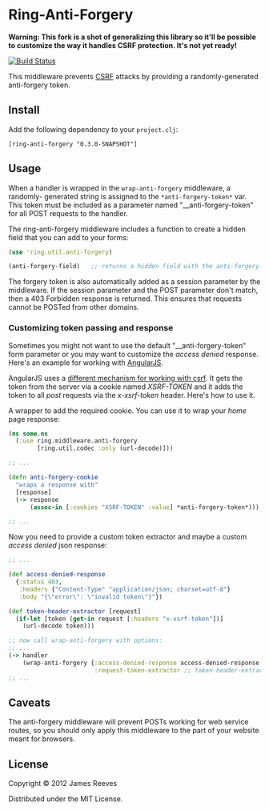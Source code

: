 # Ring-Anti-Forgery

**Warning: This fork is a shot of generalizing this library so it'll be possible
to customize the way it handles CSRF protection. It's not yet ready!**

[![Build Status](https://secure.travis-ci.org/weavejester/ring-anti-forgery.png)](http://travis-ci.org/weavejester/ring-anti-forgery)

This middleware prevents [CSRF][1] attacks by providing a randomly-generated
anti-forgery token.

## Install

Add the following dependency to your `project.clj`:

    [ring-anti-forgery "0.3.0-SNAPSHOT"]

## Usage

When a handler is wrapped in the `wrap-anti-forgery` middleware, a randomly-
generated string is assigned to the `*anti-forgery-token*` var. This token must
be included as a parameter named "__anti-forgery-token" for all POST requests
to the handler.

The ring-anti-forgery middleware includes a function to create a
hidden field that you can add to your forms:

```clojure
(use 'ring.util.anti-forgery)

(anti-forgery-field)   ;; returns a hidden field with the anti-forgery token
```

The forgery token is also automatically added as a session parameter
by the middleware. If the session parameter and the POST parameter
don't match, then a 403 Forbidden response is returned. This ensures
that requests cannot be POSTed from other domains.

### Customizing token passing and response

Sometimes you might not want to use the default "__anti-forgery-token"
form parameter or you may want to customize the *access denied*
response. Here's an example for working with [AngularJS][2].

AngularJS uses a [different mechanism for working with csrf][3]. It
gets the token from the server via a cookie named *XSRF-TOKEN* and it
adds the token to all *post* requests via the *x-xsrf-token* header.
Here's how to use it.

A wrapper to add the required cookie. You can use it to wrap your
*home* page response:

```clojure
(ns some.ns
  (:use ring.middleware.anti-forgery
        [ring.util.codec :only (url-decode)]))

;; ...

(defn anti-forgery-cookie
  "wraps a response with"
  [response]
  (-> response
      (assoc-in [:cookies "XSRF-TOKEN" :value] *anti-forgery-token*)))

;; ...
```
Now you need to provide a custom token extractor and maybe a custom
*access denied* json response:

```clojure
;; ...

(def access-denied-response
  {:status 403,
   :headers {"Content-Type" "application/json; charset=utf-8"}
   :body "{\"error\": \"invalid token\"}"})

(def token-header-extractor [request]
  (if-let [token (get-in request [:headers "x-xsrf-token"])]
    (url-decode token)))

;; now call wrap-anti-forgery with options:
;; ...
(-> handler
    (wrap-anti-forgery {:access-denied-response access-denied-response
                        :request-token-extractor ;; token-header-extractor})
;; ...
```


## Caveats

The anti-forgery middleware will prevent POSTs working for web service routes,
so you should only apply this middleware to the part of your website meant
for browsers.

[1]: http://en.wikipedia.org/wiki/Cross-site_request_forgery
[2]: http://angularjs.org
[3]: http://docs.angularjs.org/api/ng.$http

## License

Copyright © 2012 James Reeves

Distributed under the MIT License.
